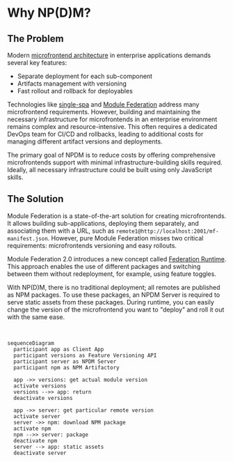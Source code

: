# Why NP(D)M?

## The Problem

Modern [microfrontend architecture](https://micro-frontends.org/) in enterprise applications demands several key features:

- Separate deployment for each sub-component
- Artifacts management with versioning
- Fast rollout and rollback for deployables

Technologies like [single-spa](https://single-spa.js.org/) and [Module Federation](https://module-federation.io/) address many microfrontend requirements. However, building and maintaining the necessary infrastructure for microfrontends in an enterprise environment remains complex and resource-intensive. This often requires a dedicated DevOps team for CI/CD and rollbacks, leading to additional costs for managing different artifact versions and deployments.

The primary goal of NPDM is to reduce costs by offering comprehensive microfrontends support with minimal infrastructure-building skills required. Ideally, all necessary infrastructure could be built using only JavaScript skills.

## The Solution

Module Federation is a state-of-the-art solution for creating microfrontends. It allows building sub-applications, deploying them separately, and associating them with a URL, such as `remote1@http://localhost:2001/mf-manifest.json`. However, pure Module Federation misses two critical requirements: microfrontends versioning and easy rollouts.

Module Federation 2.0 introduces a new concept called [Federation Runtime](https://module-federation.io/guide/basic/runtime.html). This approach enables the use of different packages and switching between them without redeployment, for example, using feature toggles.

With NP(D)M, there is no traditional deployment; all remotes are published as NPM packages. To use these packages, an NPDM Server is required to serve static assets from these packages. During runtime, you can easily change the version of the microfrontend you want to "deploy" and roll it out with the same ease.

<br />

```mermaid
sequenceDiagram
  participant app as Client App
  participant versions as Feature Versioning API
  participant server as NPDM Server
  participant npm as NPM Artifactory
  
  app ->> versions: get actual module version
  activate versions
  versions -->> app: return
  deactivate versions

  app ->> server: get particular remote version
  activate server
  server ->> npm: download NPM package
  activate npm
  npm -->> server: package
  deactivate npm
  server --> app: static assets
  deactivate server
```


